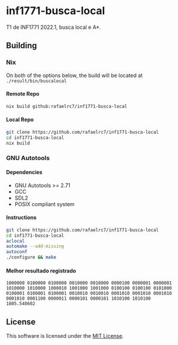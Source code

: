 # inf1771-busca-local
T1 de INF1771 2022.1, busca local e A*.

## Building

### Nix

On both of the options below, the build will be located at ```./result/bin/buscalocal```

#### Remote Repo
```sh
nix build github:rafaelrc7/inf1771-busca-local
```

#### Local Repo
```sh
git clone https://github.com/rafaelrc7/inf1771-busca-local
cd inf1771-busca-local
nix build
```

### GNU Autotools

#### Dependencies
- GNU Autotools >= 2.71
- GCC
- SDL2
- POSIX compliant system

#### Instructions
```sh
git clone https://github.com/rafaelrc7/inf1771-busca-local
cd inf1771-busca-local
aclocal
automake --add-missing
autoconf
./configure && make
```


#### Melhor resultado registrado
	1000000 0100000 0100000 0010000 0010000 0000100 0000001 0000001 1010000 1010000 1000010 1001000 1001000 0100100 0100100 0101000 0100001 0100001 0100001 0010010 0010010 0001010 0001010 0001010 0001010 0001100 0000011 0000101 0000101 1010100 1010100 	1805.548602

## License
This software is licensed under the [MIT License](/COPYING).

